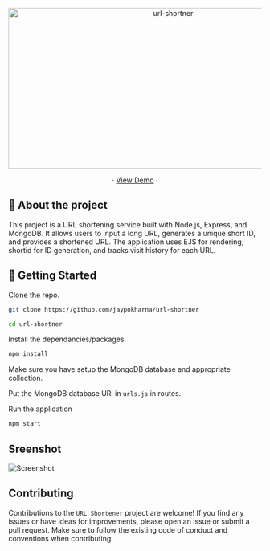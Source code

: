 <p align="center"><img src="https://socialify.git.ci/jaypokharna/url-shortner/image?font=Jost&language=1&name=1&owner=1&pattern=Charlie%20Brown&theme=Dark" alt="url-shortner" width="640" height="320" /></p>
<p align="center"> · <a href="http://shorty.eba-nk2ywaij.ap-south-1.elasticbeanstalk.com/">View Demo</a> · </p>

## 📝 About the project

This project is a URL shortening service built with Node.js, Express, and MongoDB. It allows users to input a long URL, generates a unique short ID, and provides a shortened URL. The application uses EJS for rendering, shortid for ID generation, and tracks visit history for each URL.
 
## 🚀 Getting Started

Clone the repo.

```bash
git clone https://github.com/jaypokharna/url-shortner

cd url-shortner
```
Install the dependancies/packages.

```bash
npm install
```
Make sure you have setup the MongoDB database and appropriate collection.

Put the MongoDB database URI in `urls.js` in routes.

Run the application
```bash
npm start
```
## Sreenshot

![Screenshot](https://github.com/jaypokharna/url-shortner/assets/105444251/d1781487-bc03-46ce-bf09-a61ccd104699)

## Contributing

Contributions to the `URL Shortener` project are welcome! If you find any issues or have ideas for improvements, please open an issue or submit a pull request. Make sure to follow the existing code of conduct and conventions when contributing.
